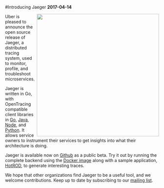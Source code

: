 #Introducing Jaeger
**2017-04-14**

<img align="right" src="../images/jaeger-vector.svg" width=400>
Uber is pleased to announce the open source release of Jaeger, a distributed tracing system, used to monitor, profile, and troubleshoot microservices.

Jaeger is written in Go, with OpenTracing compatible client libraries in [Go](https://github.com/uber/jaeger-client-go), [Java](https://github.com/uber/jaeger-client-java), [Node](https://github.com/uber/jaeger-client-node), and [Python](https://github.com/uber/jaeger-client-python). It allows service owners to instrument their services to get insights into what their architecture is doing. 

Jaeger is available now on [Github](https://github.com/uber/jaeger) as a public beta. Try it out by running the complete backend using the [Docker image](http://jaeger.readthedocs.io/en/latest/getting_started/#all-in-one-docker-image) along with a sample application, [HotROD](http://jaeger.readthedocs.io/en/latest/getting_started/#sample-application), to generate interesting traces.

We hope that other organizations find Jaeger to be a useful tool, and we welcome contributions. 
Keep up to date by subscribing to our [mailing list](https://groups.google.com/forum/#!forum/jaeger-tracing).
